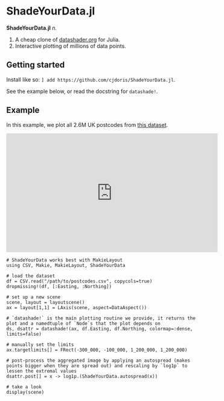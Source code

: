 # ShadeYourData.jl

**ShadeYourData.jl** *n.*
1. A cheap clone of [datashader.org](https://datashader.org) for Julia.
2. Interactive plotting of millions of data points.

## Getting started

Install like so: `] add https://github.com/cjdoris/ShadeYourData.jl`.

See the example below, or read the docstring for `datashade!`.

## Example

In this example, we plot all 2.6M UK postcodes from [this dataset](https://www.doogal.co.uk/PostcodeDownloads.php).

<iframe width="560" height="315" src="https://www.youtube.com/embed/svG6fCjVbEg" frameborder="0" allow="accelerometer; autoplay; encrypted-media; gyroscope; picture-in-picture" allowfullscreen></iframe>

```
# ShadeYourData works best with MakieLayout
using CSV, Makie, MakieLayout, ShadeYourData

# load the dataset
df = CSV.read("/path/to/postcodes.csv", copycols=true)
dropmissing!(df, [:Easting, :Northing])

# set up a new scene
scene, layout = layoutscene()
ax = layout[1,1] = LAxis(scene, aspect=DataAspect())

# `datashade!` is the main plotting routine we provide, it returns the plot and a namedtuple of `Node`s that the plot depends on
ds, dsattr = datashade!(ax, df.Easting, df.Northing, colormap=:dense, limits=false)

# manually set the limits
ax.targetlimits[] = FRect(-300_000, -100_000, 1_200_000, 1_200_000)

# post-process the aggregated image by applying an autospread (makes points bigger when they are spread out) and rescaling by `log1p` to lessen the extremal values
dsattr.post[] = x -> log1p.(ShadeYourData.autospread(x))

# take a look
display(scene)
```

